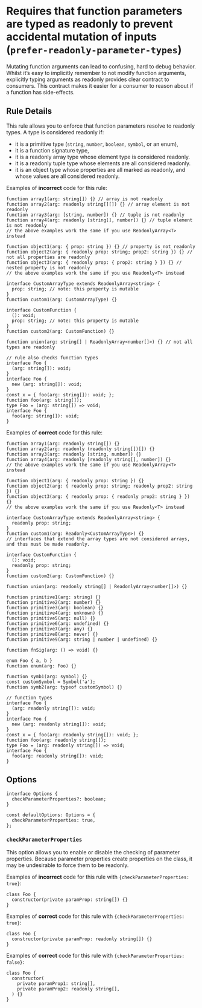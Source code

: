 Requires that function parameters are typed as readonly to prevent accidental mutation of inputs (`prefer-readonly-parameter-types`)
====================================================================================================================================

Mutating function arguments can lead to confusing, hard to debug behavior. Whilst it’s easy to implicitly remember to not modify function arguments, explicitly typing arguments as readonly provides clear contract to consumers. This contract makes it easier for a consumer to reason about if a function has side-effects.

Rule Details
------------

This rule allows you to enforce that function parameters resolve to readonly types. A type is considered readonly if:

-   it is a primitive type (`string`, `number`, `boolean`, `symbol`, or an enum),
-   it is a function signature type,
-   it is a readonly array type whose element type is considered readonly.
-   it is a readonly tuple type whose elements are all considered readonly.
-   it is an object type whose properties are all marked as readonly, and whose values are all considered readonly.

Examples of **incorrect** code for this rule:

    function array1(arg: string[]) {} // array is not readonly
    function array2(arg: readonly string[][]) {} // array element is not readonly
    function array3(arg: [string, number]) {} // tuple is not readonly
    function array4(arg: readonly [string[], number]) {} // tuple element is not readonly
    // the above examples work the same if you use ReadonlyArray<T> instead

    function object1(arg: { prop: string }) {} // property is not readonly
    function object2(arg: { readonly prop: string; prop2: string }) {} // not all properties are readonly
    function object3(arg: { readonly prop: { prop2: string } }) {} // nested property is not readonly
    // the above examples work the same if you use Readonly<T> instead

    interface CustomArrayType extends ReadonlyArray<string> {
      prop: string; // note: this property is mutable
    }
    function custom1(arg: CustomArrayType) {}

    interface CustomFunction {
      (): void;
      prop: string; // note: this property is mutable
    }
    function custom2(arg: CustomFunction) {}

    function union(arg: string[] | ReadonlyArray<number[]>) {} // not all types are readonly

    // rule also checks function types
    interface Foo {
      (arg: string[]): void;
    }
    interface Foo {
      new (arg: string[]): void;
    }
    const x = { foo(arg: string[]): void; };
    function foo(arg: string[]);
    type Foo = (arg: string[]) => void;
    interface Foo {
      foo(arg: string[]): void;
    }

Examples of **correct** code for this rule:

    function array1(arg: readonly string[]) {}
    function array2(arg: readonly (readonly string[])[]) {}
    function array3(arg: readonly [string, number]) {}
    function array4(arg: readonly [readonly string[], number]) {}
    // the above examples work the same if you use ReadonlyArray<T> instead

    function object1(arg: { readonly prop: string }) {}
    function object2(arg: { readonly prop: string; readonly prop2: string }) {}
    function object3(arg: { readonly prop: { readonly prop2: string } }) {}
    // the above examples work the same if you use Readonly<T> instead

    interface CustomArrayType extends ReadonlyArray<string> {
      readonly prop: string;
    }
    function custom1(arg: Readonly<CustomArrayType>) {}
    // interfaces that extend the array types are not considered arrays, and thus must be made readonly.

    interface CustomFunction {
      (): void;
      readonly prop: string;
    }
    function custom2(arg: CustomFunction) {}

    function union(arg: readonly string[] | ReadonlyArray<number[]>) {}

    function primitive1(arg: string) {}
    function primitive2(arg: number) {}
    function primitive3(arg: boolean) {}
    function primitive4(arg: unknown) {}
    function primitive5(arg: null) {}
    function primitive6(arg: undefined) {}
    function primitive7(arg: any) {}
    function primitive8(arg: never) {}
    function primitive9(arg: string | number | undefined) {}

    function fnSig(arg: () => void) {}

    enum Foo { a, b }
    function enum(arg: Foo) {}

    function symb1(arg: symbol) {}
    const customSymbol = Symbol('a');
    function symb2(arg: typeof customSymbol) {}

    // function types
    interface Foo {
      (arg: readonly string[]): void;
    }
    interface Foo {
      new (arg: readonly string[]): void;
    }
    const x = { foo(arg: readonly string[]): void; };
    function foo(arg: readonly string[]);
    type Foo = (arg: readonly string[]) => void;
    interface Foo {
      foo(arg: readonly string[]): void;
    }

Options
-------

    interface Options {
      checkParameterProperties?: boolean;
    }

    const defaultOptions: Options = {
      checkParameterProperties: true,
    };

### `checkParameterProperties`

This option allows you to enable or disable the checking of parameter properties. Because parameter properties create properties on the class, it may be undesirable to force them to be readonly.

Examples of **incorrect** code for this rule with `{checkParameterProperties: true}`:

    class Foo {
      constructor(private paramProp: string[]) {}
    }

Examples of **correct** code for this rule with `{checkParameterProperties: true}`:

    class Foo {
      constructor(private paramProp: readonly string[]) {}
    }

Examples of **correct** code for this rule with `{checkParameterProperties: false}`:

    class Foo {
      constructor(
        private paramProp1: string[],
        private paramProp2: readonly string[],
      ) {}
    }
